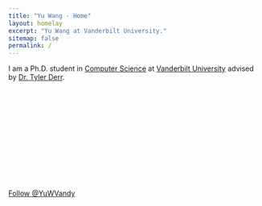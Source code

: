 ```yaml
---
title: "Yu Wang - Home"
layout: homelay
excerpt: "Yu Wang at Vanderbilt University."
sitemap: false
permalink: /
---
```



I am a Ph.D. student in [Computer Science](https://engineering.vanderbilt.edu/eecs/) at [Vanderbilt University](https://vanderbilt.edu) advised by [Dr. Tyler Derr](https://www.cse.msu.edu/~derrtyle/).


<div>
<img src="{{site.utl}}{{site.baseutl}}/images/carousel/Profile.png" style="margin:0px 800px; width:200px; display:block;"/>
</div>

<div margin-left:calc(50% - 350px)>
<a href="https://twitter.com/YuWVandy?ref_src=twsrc%5Etfw" class="twitter-follow-button" data-show-count="false">
Follow @YuWVandy 
</a><script async src="https://platform.twitter.com/widgets.js" charset="utf-8"></script>
<div>
